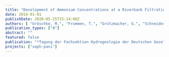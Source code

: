 ```yaml
---
title: "Development of Ammonium Concentrations at a Riverbank Filtration Site in Delhi (India) – Water-Sediment Interactions from Infiltration to Production"
date: 2014-01-01
publishDate: 2020-05-25T15:14:06Z
authors: [ "Gröschke, M.", "Frommen, T.", "Grützmacher, G.", "Schneider, M." ]
publication_types: ["0"]
abstract: ""
featured: false
publication: "*Tagung der Fachsektion Hydrogeologie der Deutschen Gesellschaft für Geowissenschaften 29-31 May 2014*"
projects: ["saph-pani"]
---
```


